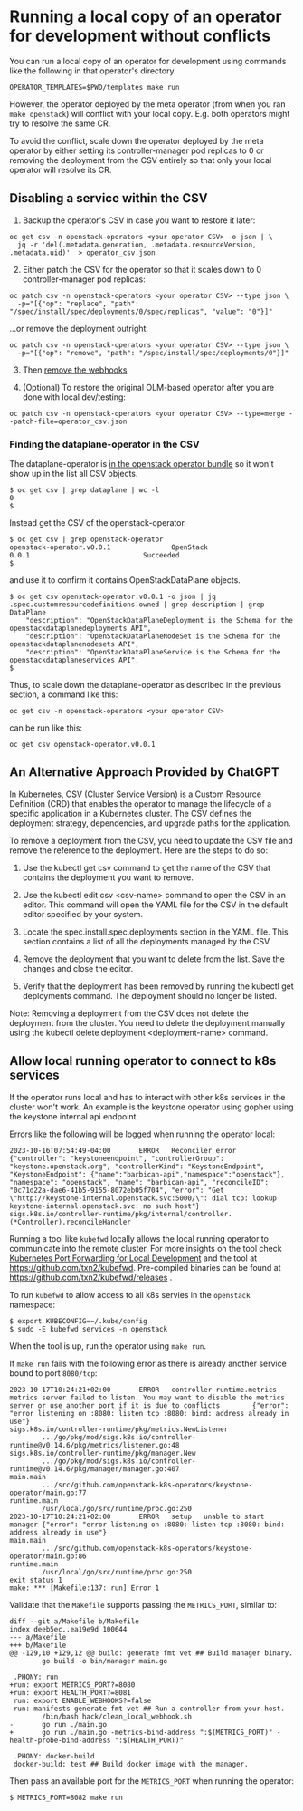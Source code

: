 # Running a local copy of an operator for development without conflicts

You can run a local copy of an operator for development using commands
like the following in that operator's directory.
```
OPERATOR_TEMPLATES=$PWD/templates make run
```
However, the operator deployed by the meta operator (from when you
ran `make openstack`) will conflict with your local copy. E.g. both
operators might try to resolve the same CR.

To avoid the conflict, scale down the operator deployed by the meta
operator by either setting its controller-manager pod replicas to 0 
or removing the deployment from the CSV entirely so that only your 
local operator will resolve its CR.

## Disabling a service within the CSV

1. Backup the operator's CSV in case you want to restore it later:

```
oc get csv -n openstack-operators <your operator CSV> -o json | \
  jq -r 'del(.metadata.generation, .metadata.resourceVersion, .metadata.uid)'  > operator_csv.json
```

2. Either patch the CSV for the operator so that it scales down to 0 controller-manager pod replicas:

```
oc patch csv -n openstack-operators <your operator CSV> --type json \
  -p="[{"op": "replace", "path": "/spec/install/spec/deployments/0/spec/replicas", "value": "0"}]"
```

...or remove the deployment outright:

```
oc patch csv -n openstack-operators <your operator CSV> --type json \
  -p="[{"op": "remove", "path": "/spec/install/spec/deployments/0"}]"
```

3. Then [remove the webhooks](https://github.com/openstack-k8s-operators/docs/blob/main/webhooks.md#disabling-webhooks)

4. (Optional) To restore the original OLM-based operator after you are done with local dev/testing:

```
oc patch csv -n openstack-operators <your operator CSV> --type=merge --patch-file=operator_csv.json
```

### Finding the dataplane-operator in the CSV

The dataplane-operator is
[in the openstack operator bundle](https://github.com/openstack-k8s-operators/openstack-operator/commit/35d2a584fd890b13563160be2f19acbef98858ad)
so it won't show up in the list all CSV objects.
```
$ oc get csv | grep dataplane | wc -l
0
$
```
Instead get the CSV of the openstack-operator.
```
$ oc get csv | grep openstack-operator
openstack-operator.v0.0.1               OpenStack                      0.0.1                            Succeeded
$
```
and use it to confirm it contains OpenStackDataPlane objects.
```
$ oc get csv openstack-operator.v0.0.1 -o json | jq .spec.customresourcedefinitions.owned | grep description | grep DataPlane
    "description": "OpenStackDataPlaneDeployment is the Schema for the openstackdataplanedeployments API",
    "description": "OpenStackDataPlaneNodeSet is the Schema for the openstackdataplanenodesets API",
    "description": "OpenStackDataPlaneService is the Schema for the openstackdataplaneservices API",
$
```
Thus, to scale down the dataplane-operator as described in the
previous section, a command like this:
```
oc get csv -n openstack-operators <your operator CSV>
```
can be run like this:
```
oc get csv openstack-operator.v0.0.1
```

## An Alternative Approach Provided by ChatGPT

In Kubernetes, CSV (Cluster Service Version) is a Custom Resource Definition (CRD) that enables the operator to manage the lifecycle of a specific application in a Kubernetes cluster. The CSV defines the deployment strategy, dependencies, and upgrade paths for the application.

To remove a deployment from the CSV, you need to update the CSV file and remove the reference to the deployment. Here are the steps to do so:

1. Use the kubectl get csv command to get the name of the CSV that contains the deployment you want to remove.

2. Use the kubectl edit csv &lt;csv-name&gt; command to open the CSV in an editor. This command will open the YAML file for the CSV in the default editor specified by your system.

3. Locate the spec.install.spec.deployments section in the YAML file. This section contains a list of all the deployments managed by the CSV.

4. Remove the deployment that you want to delete from the list. Save the changes and close the editor.

5. Verify that the deployment has been removed by running the kubectl get deployments command. The deployment should no longer be listed.

Note: Removing a deployment from the CSV does not delete the deployment from the cluster. You need to delete the deployment manually using the kubectl delete deployment &lt;deployment-name&gt; command.

## Allow local running operator to connect to k8s services

If the operator runs local and has to interact with other k8s services in the cluster won't work.
An example is the keystone operator using gopher using the keystone internal api endpoint.

Errors like the following will be logged when running the operator local:

```
2023-10-16T07:54:49-04:00       ERROR   Reconciler error        {"controller": "keystoneendpoint", "controllerGroup": "keystone.openstack.org", "controllerKind": "KeystoneEndpoint", "KeystoneEndpoint": {"name":"barbican-api","namespace":"openstack"}, "namespace": "openstack", "name": "barbican-api", "reconcileID": "0c71d22a-dae6-41b5-9155-8072eb05f704", "error": "Get \"http://keystone-internal.openstack.svc:5000/\": dial tcp: lookup keystone-internal.openstack.svc: no such host"} sigs.k8s.io/controller-runtime/pkg/internal/controller.(*Controller).reconcileHandler
```

Running a tool like `kubefwd` locally allows the local running operator to communicate into the remote cluster.
For more insights on the tool check [Kubernetes Port Forwarding for Local Development](https://imti.co/kubernetes-port-forwarding/)
and the tool at https://github.com/txn2/kubefwd. Pre-compiled binaries can be found at https://github.com/txn2/kubefwd/releases .

To run `kubefwd` to allow access to all k8s servies in the `openstack` namespace:

```
$ export KUBECONFIG=~/.kube/config
$ sudo -E kubefwd services -n openstack
```

When the tool is up, run the operator using `make run`.

If `make run` fails with the following error as there is already another service bound to port `8080/tcp`:

```
2023-10-17T10:24:21+02:00       ERROR   controller-runtime.metrics      metrics server failed to listen. You may want to disable the metrics server or use another port if it is due to conflicts        {"error": "error listening on :8080: listen tcp :8080: bind: address already in use"}
sigs.k8s.io/controller-runtime/pkg/metrics.NewListener
        .../go/pkg/mod/sigs.k8s.io/controller-runtime@v0.14.6/pkg/metrics/listener.go:48
sigs.k8s.io/controller-runtime/pkg/manager.New
        .../go/pkg/mod/sigs.k8s.io/controller-runtime@v0.14.6/pkg/manager/manager.go:407
main.main
        .../src/github.com/openstack-k8s-operators/keystone-operator/main.go:77
runtime.main
        /usr/local/go/src/runtime/proc.go:250
2023-10-17T10:24:21+02:00       ERROR   setup   unable to start manager {"error": "error listening on :8080: listen tcp :8080: bind: address already in use"}
main.main
        .../src/github.com/openstack-k8s-operators/keystone-operator/main.go:86
runtime.main
        /usr/local/go/src/runtime/proc.go:250
exit status 1
make: *** [Makefile:137: run] Error 1
```

Validate that the `Makefile` supports passing the `METRICS_PORT`, similar to:

```
diff --git a/Makefile b/Makefile
index deeb5ec..ea19e9d 100644
--- a/Makefile
+++ b/Makefile
@@ -129,10 +129,12 @@ build: generate fmt vet ## Build manager binary.
        go build -o bin/manager main.go
 
 .PHONY: run
+run: export METRICS_PORT?=8080
+run: export HEALTH_PORT?=8081
 run: export ENABLE_WEBHOOKS?=false
 run: manifests generate fmt vet ## Run a controller from your host.
        /bin/bash hack/clean_local_webhook.sh
-       go run ./main.go
+       go run ./main.go -metrics-bind-address ":$(METRICS_PORT)" -health-probe-bind-address ":$(HEALTH_PORT)"
 
 .PHONY: docker-build
 docker-build: test ## Build docker image with the manager.
```

Then pass an available port for the `METRICS_PORT` when running the operator:

```
$ METRICS_PORT=8082 make run
```
